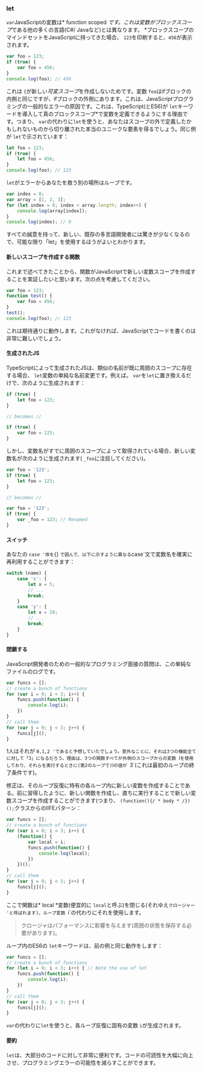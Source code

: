 ### let

`var`JavaScriptの変数は* function scoped *です。これは変数がブロックスコープ*である他の多くの言語(C#/ Javaなど)とは異なります。 *ブロックスコープのマインドセットをJavaScriptに持ってきた場合、 `123`を印刷すると、`456`が表示されます。

```ts
var foo = 123;
if (true) {
    var foo = 456;
}
console.log(foo); // 456
```
これは `{`が新しい*可変スコープ*を作成しないためです。変数 `foo`はifブロックの内側と同じですが、ifブロックの外側にあります。これは、JavaScriptプログラミングの一般的なエラーの原因です。これは、TypeScript(とES6)が `let`キーワードを導入して真のブロックスコープ*で変数を定義できるようにする理由です。つまり、 `var`の代わりに`let`を使うと、あなたはスコープの外で定義したかもしれないものから切り離された本当のユニークな要素を得るでしょう。同じ例が `let`で示されています：

```ts
let foo = 123;
if (true) {
    let foo = 456;
}
console.log(foo); // 123
```

`let`がエラーからあなたを救う別の場所はループです。
```ts
var index = 0;
var array = [1, 2, 3];
for (let index = 0; index < array.length; index++) {
    console.log(array[index]);
}
console.log(index); // 0
```
すべての誠意を持って、新しい、既存の多言語開発者には驚きが少なくなるので、可能な限り「let」を使用するほうがよいとわかります。

#### 新しいスコープを作成する関数
これまで述べてきたことから、関数がJavaScriptで新しい変数スコープを作成することを実証したいと思います。次の点を考慮してください。

```ts
var foo = 123;
function test() {
    var foo = 456;
}
test();
console.log(foo); // 123
```
これは期待通りに動作します。これがなければ、JavaScriptでコードを書くのは非常に難しいでしょう。

#### 生成されたJS
TypeScriptによって生成されたJSは、類似の名前が既に周囲のスコープに存在する場合、 `let`変数の単純な名前変更です。例えば。 `var`を`let`に置き換えるだけで、次のように生成されます：

```ts
if (true) {
    let foo = 123;
}

// becomes //

if (true) {
    var foo = 123;
}
```
しかし、変数名がすでに周囲のスコープによって取得されている場合、新しい変数名が次のように生成されます( `_foo`に注目してください)。

```ts
var foo = '123';
if (true) {
    let foo = 123;
}

// becomes //

var foo = '123';
if (true) {
    var _foo = 123; // Renamed
}
```

#### スイッチ
あなたの `case '体を`{} `で囲んで、以下に示すように異なる`case`文で変数名を確実に再利用することができます：

```ts
switch (name) {
    case 'x': {
        let x = 5;
        // ...
        break;
    }
    case 'y': {
        let x = 10;
        // ...
        break;
    }
}
```

#### 閉鎖する
JavaScript開発者のための一般的なプログラミング面接の質問は、この単純なファイルのログです。

```ts
var funcs = [];
// create a bunch of functions
for (var i = 0; i < 3; i++) {
    funcs.push(function() {
        console.log(i);
    })
}
// call them
for (var j = 0; j < 3; j++) {
    funcs[j]();
}
```
1人はそれが `0,1,2 'であると予想していたでしょう。意外なことに、それは3つの機能全てに対して「3」になるだろう。理由は、3つの関数すべてが外側のスコープからの変数 `i`を使用しており、それらを実行するときに(第2のループで)`i`の値が `3`(これは最初のループの終了条件です)。

修正は、そのループ反復に特有の各ループ内に新しい変数を作成することである。前に習得したように、新しい関数を作成し、直ちに実行することで新しい変数スコープを作成することができます(つまり、 `(function(){/ * body * /})();`クラスからのIIFEパターン：

```ts
var funcs = [];
// create a bunch of functions
for (var i = 0; i < 3; i++) {
    (function() {
        var local = i;
        funcs.push(function() {
            console.log(local);
        })
    })();
}
// call them
for (var j = 0; j < 3; j++) {
    funcs[j]();
}
```
ここで関数は* local *変数(便宜的に `local`と呼ぶ)を閉じる(それゆえ`クロージャー 'と呼ばれます)、ループ変数 `i`の代わりにそれを使用します。

> クロージャはパフォーマンスに影響を与えます(周囲の状態を保存する必要があります)。

ループ内のES6の `let`キーワードは、前の例と同じ動作をします：

```ts
var funcs = [];
// create a bunch of functions
for (let i = 0; i < 3; i++) { // Note the use of let
    funcs.push(function() {
        console.log(i);
    })
}
// call them
for (var j = 0; j < 3; j++) {
    funcs[j]();
}
```

`var`の代わりに`let`を使うと、各ループ反復に固有の変数 `i`が生成されます。

#### 要約
`let`は、大部分のコードに対して非常に便利です。コードの可読性を大幅に向上させ、プログラミングエラーの可能性を減らすことができます。



[](https://github.com/olov/defs/blob/master/loop-closures.md)
